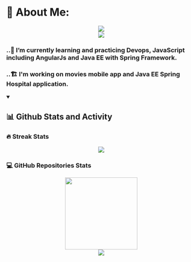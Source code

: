 # 💫 About Me:
<p align="center">
<p align="center">
  <a href="#">
    <img src="https://readme-typing-svg.demolab.com/?lines=Hi,%20 I%20am%20Khaoula%20El%20Hattabi&font=Fira%20Code&center=true&width=440&height=45&color=f75c7e&vCenter=true&size=25&repeat=false,pause=0" /></a>
    <br/>
  <a href="#">
    <img src="https://readme-typing-svg.demolab.com/?lines=4th Year20%Computer Science%20student%20&font=Fira%20Code&center=true&width=440&height=45&color=f75c7e&vCenter=true&pause=3000&size=22" /></a>
</p>
<h3> ..🌱 I’m currently learning and practicing Devops, JavaScript including AngularJs and Java EE with Spring Framework. </h2>
<h3> ..🏗️ I'm working on movies mobile app and Java EE Spring Hospital application. </h2>


<details open="false">

 <summary><h2>📊 Github Stats and Activity</h2></summary>

  <h3>🔥 Streak Stats</h3>
    <div align="center">
          <a href="https://git.io/streak-stats">
      <img src="https://github-readme-streak-stats.herokuapp.com?user=KhaoulaElHattabi&theme=dracula&border_radius=4.7&type=png"/>
    </a>
   </div>
                                                  
                                                  
   <h3 >💻 GitHub Repositories Stats</h3>
      <div align="center">
     <a href="#" > <!--<img alt="Khaula's states" src="https://denvercoder1-github-readme-stats.vercel.app/api/?username=KhaoulaElHattabi&show_icons=true&include_all_commits=true&count_private=true&theme=react&hide_border=true&bg_color=1F222E&title_color=F85D7F&icon_color=F8D866" height="192px"> -->
       <img src="https://denvercoder1-github-readme-stats.vercel.app/api/top-langs/?username=KhaoulaElHattabi&langs_count=8&layout=compact&theme=react&hide_border=true&bg_color=1F222E&title_color=F85D7F&icon_color=F8D866&hide=Jupyter%20Notebook,Roff" height="192px"> </a>
<!--   <br/>
  <br/> 
<a href="#">
  <img src="https://github-readme-activity-graph.cyclic.app/graph?username=KhaoulaElHattabi&theme=dracula" />
    </br>
  </br>-->
  </div>
  </details> 
  <div align="center">
<a href="#">
  <img src="https://visitcount.itsvg.in/api?id=KhaoulaElHattabi&label=Profile%20Views&color=5&icon=6&pretty=false" />
</a>
</a>

